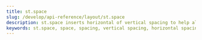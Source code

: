 ```yaml
---
title: st.space
slug: /develop/api-reference/layout/st.space
description: st.space inserts horizontal of vertical spacing to help align elements.
keywords: st.space, space, spacing, vertical spacing, horizontal spacing, alignment, element alignment, layout spacing, widget alignment, gap
---
```


<Autofunction function="streamlit.space" />
